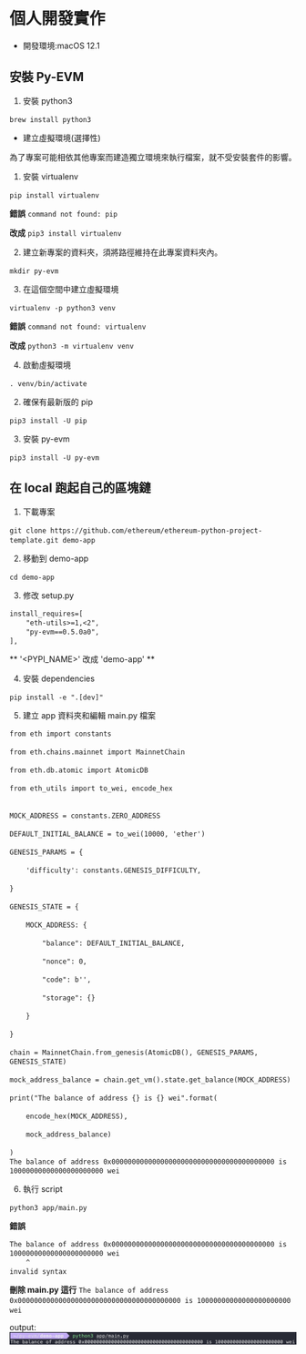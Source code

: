 # 個人開發實作

- 開發環境:macOS 12.1

## 安裝 Py-EVM

1. 安裝 python3

`brew install python3`

  - 建立虛擬環境(選擇性)

  為了專案可能相依其他專案而建造獨立環境來執行檔案，就不受安裝套件的影響。

  1. 安裝 virtualenv

  `pip install virtualenv`

  **錯誤**
  `command not found: pip`

  **改成**
  `pip3 install virtualenv`

  2. 建立新專案的資料夾，須將路徑維持在此專案資料夾內。

  `mkdir py-evm`

  3. 在這個空間中建立虛擬環境

  `virtualenv -p python3 venv`

  **錯誤**
  `command not found: virtualenv`

  **改成**
  `python3 -m virtualenv venv`

  4. 啟動虛擬環境

  `. venv/bin/activate`

2. 確保有最新版的 pip

`pip3 install -U pip`

3. 安裝 py-evm

`pip3 install -U py-evm`


## 在 local 跑起自己的區塊鏈

1. 下載專案

`git clone https://github.com/ethereum/ethereum-python-project-template.git demo-app`

2. 移動到 demo-app

`cd demo-app`

3. 修改 setup.py

```
install_requires=[
    "eth-utils>=1,<2",
    "py-evm==0.5.0a0",
],
```

** '<PYPI_NAME>' 改成 'demo-app' **

4. 安裝 dependencies

`pip install -e ".[dev]"`

5. 建立 app 資料夾和編輯 main.py 檔案

```
from eth import constants

from eth.chains.mainnet import MainnetChain

from eth.db.atomic import AtomicDB

from eth_utils import to_wei, encode_hex


MOCK_ADDRESS = constants.ZERO_ADDRESS

DEFAULT_INITIAL_BALANCE = to_wei(10000, 'ether')

GENESIS_PARAMS = {

    'difficulty': constants.GENESIS_DIFFICULTY,

}

GENESIS_STATE = {

    MOCK_ADDRESS: {

        "balance": DEFAULT_INITIAL_BALANCE,

        "nonce": 0,

        "code": b'',

        "storage": {}

    }

}

chain = MainnetChain.from_genesis(AtomicDB(), GENESIS_PARAMS, GENESIS_STATE)

mock_address_balance = chain.get_vm().state.get_balance(MOCK_ADDRESS)

print("The balance of address {} is {} wei".format(

    encode_hex(MOCK_ADDRESS),

    mock_address_balance)

)
The balance of address 0x0000000000000000000000000000000000000000 is 10000000000000000000000 wei
```

6. 執行 script

`python3 app/main.py`

**錯誤**
```
The balance of address 0x0000000000000000000000000000000000000000 is 10000000000000000000000 wei
    ^
invalid syntax
```
**刪除 main.py 這行**
`The balance of address 0x0000000000000000000000000000000000000000 is 10000000000000000000000 wei`

output:
![](./balance.png)
